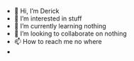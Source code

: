 - 👋 Hi, I’m Derick
- 👀 I’m interested in stuff
- 🌱 I’m currently learning nothing
- 💞️ I’m looking to collaborate on nothing
- 📫 How to reach me no where
- 

<!---
jadepilot13/jadepilot13 is a ✨ special ✨ repository because its `README.md` (this file) appears on your GitHub profile.
You can click the Preview link to take a look at your changes.
--->
